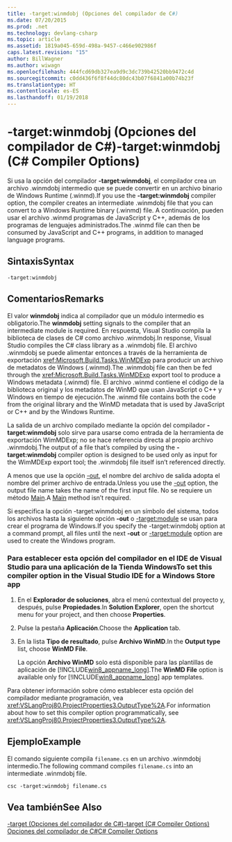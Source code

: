 ```yaml
---
title: -target:winmdobj (Opciones del compilador de C#)
ms.date: 07/20/2015
ms.prod: .net
ms.technology: devlang-csharp
ms.topic: article
ms.assetid: 1819a045-659d-498a-9457-c466e902986f
caps.latest.revision: "15"
author: BillWagner
ms.author: wiwagn
ms.openlocfilehash: 444fcd69db327ea9d9c3dc739b42520bb9472c4d
ms.sourcegitcommit: c0dd436f6f8f44dc80dc43b07f6841a00b74b23f
ms.translationtype: HT
ms.contentlocale: es-ES
ms.lasthandoff: 01/19/2018
---
```

# <a name="-targetwinmdobj-c-compiler-options"></a><span data-ttu-id="b79cf-102">-target:winmdobj (Opciones del compilador de C#)</span><span class="sxs-lookup"><span data-stu-id="b79cf-102">-target:winmdobj (C# Compiler Options)</span></span>
<span data-ttu-id="b79cf-103">Si usa la opción del compilador **-target:winmdobj**, el compilador crea un archivo .winmdobj intermedio que se puede convertir en un archivo binario de Windows Runtime (.winmd).</span><span class="sxs-lookup"><span data-stu-id="b79cf-103">If you use the **-target:winmdobj** compiler option, the compiler creates an intermediate .winmdobj file that you can convert to a Windows Runtime binary (.winmd) file.</span></span> <span data-ttu-id="b79cf-104">A continuación, pueden usar el archivo .winmd programas de JavaScript y C++, además de los programas de lenguajes administrados.</span><span class="sxs-lookup"><span data-stu-id="b79cf-104">The .winmd file can then be consumed by JavaScript and C++ programs, in addition to managed language programs.</span></span>  
  
## <a name="syntax"></a><span data-ttu-id="b79cf-105">Sintaxis</span><span class="sxs-lookup"><span data-stu-id="b79cf-105">Syntax</span></span>  
  
```console  
-target:winmdobj  
```  
  
## <a name="remarks"></a><span data-ttu-id="b79cf-106">Comentarios</span><span class="sxs-lookup"><span data-stu-id="b79cf-106">Remarks</span></span>  
 <span data-ttu-id="b79cf-107">El valor **winmdobj** indica al compilador que un módulo intermedio es obligatorio.</span><span class="sxs-lookup"><span data-stu-id="b79cf-107">The **winmdobj** setting signals to the compiler that an intermediate module is required.</span></span> <span data-ttu-id="b79cf-108">En respuesta, Visual Studio compila la biblioteca de clases de C# como archivo .winmdobj.</span><span class="sxs-lookup"><span data-stu-id="b79cf-108">In response, Visual Studio compiles the C# class library as a .winmdobj file.</span></span> <span data-ttu-id="b79cf-109">El archivo .winmdobj se puede alimentar entonces a través de la herramienta de exportación <xref:Microsoft.Build.Tasks.WinMDExp> para producir un archivo de metadatos de Windows (.winmd).</span><span class="sxs-lookup"><span data-stu-id="b79cf-109">The .winmdobj file can then be fed through the <xref:Microsoft.Build.Tasks.WinMDExp> export tool to produce a Windows metadata (.winmd) file.</span></span> <span data-ttu-id="b79cf-110">El archivo .winmd contiene el código de la biblioteca original y los metadatos de WinMD que usan JavaScript o C++ y Windows en tiempo de ejecución.</span><span class="sxs-lookup"><span data-stu-id="b79cf-110">The .winmd file contains both the code from the original library and the WinMD metadata that is used by JavaScript or C++ and by the Windows Runtime.</span></span>  
  
 <span data-ttu-id="b79cf-111">La salida de un archivo compilado mediante la opción del compilador **-target:winmdobj** solo sirve para usarse como entrada de la herramienta de exportación WimMDExp; no se hace referencia directa al propio archivo .winmdobj.</span><span class="sxs-lookup"><span data-stu-id="b79cf-111">The output of a file that’s compiled by using the **-target:winmdobj** compiler option is designed to be used only as input for the WimMDExp export tool; the .winmdobj file itself isn’t referenced directly.</span></span>  
  
 <span data-ttu-id="b79cf-112">A menos que use la opción [-out](../../../csharp/language-reference/compiler-options/out-compiler-option.md), el nombre del archivo de salida adopta el nombre del primer archivo de entrada.</span><span class="sxs-lookup"><span data-stu-id="b79cf-112">Unless you use the [-out](../../../csharp/language-reference/compiler-options/out-compiler-option.md) option, the output file name takes the name of the first input file.</span></span> <span data-ttu-id="b79cf-113">No se requiere un método [Main](../../../csharp/programming-guide/main-and-command-args/index.md).</span><span class="sxs-lookup"><span data-stu-id="b79cf-113">A [Main](../../../csharp/programming-guide/main-and-command-args/index.md) method isn’t required.</span></span>  
  
 <span data-ttu-id="b79cf-114">Si especifica la opción -target:winmdobj en un símbolo del sistema, todos los archivos hasta la siguiente opción **-out** o [-target:module](../../../csharp/language-reference/compiler-options/target-module-compiler-option.md) se usan para crear el programa de Windows.</span><span class="sxs-lookup"><span data-stu-id="b79cf-114">If you specify the -target:winmdobj option at a command prompt, all files until the next **-out** or [-target:module](../../../csharp/language-reference/compiler-options/target-module-compiler-option.md) option are used to create the Windows program.</span></span>  
  
### <a name="to-set-this-compiler-option-in-the-visual-studio-ide-for-a-windows-store-app"></a><span data-ttu-id="b79cf-115">Para establecer esta opción del compilador en el IDE de Visual Studio para una aplicación de la Tienda Windows</span><span class="sxs-lookup"><span data-stu-id="b79cf-115">To set this compiler option in the Visual Studio IDE for a Windows Store app</span></span>  
  
1.  <span data-ttu-id="b79cf-116">En el **Explorador de soluciones**, abra el menú contextual del proyecto y, después, pulse **Propiedades**.</span><span class="sxs-lookup"><span data-stu-id="b79cf-116">In **Solution Explorer**, open the shortcut menu for your project, and then choose **Properties**.</span></span>  
  
2.  <span data-ttu-id="b79cf-117">Pulse la pestaña **Aplicación**.</span><span class="sxs-lookup"><span data-stu-id="b79cf-117">Choose the **Application** tab.</span></span>  
  
3.  <span data-ttu-id="b79cf-118">En la lista **Tipo de resultado**, pulse **Archivo WinMD**.</span><span class="sxs-lookup"><span data-stu-id="b79cf-118">In the **Output type** list, choose **WinMD File**.</span></span>  
  
     <span data-ttu-id="b79cf-119">La opción **Archivo WinMD** solo está disponible para las plantillas de aplicación de [!INCLUDE[win8_appname_long](~/includes/win8-appname-long-md.md)].</span><span class="sxs-lookup"><span data-stu-id="b79cf-119">The **WinMD File** option is available only for [!INCLUDE[win8_appname_long](~/includes/win8-appname-long-md.md)] app templates.</span></span>  
  
 <span data-ttu-id="b79cf-120">Para obtener información sobre cómo establecer esta opción del compilador mediante programación, vea <xref:VSLangProj80.ProjectProperties3.OutputType%2A>.</span><span class="sxs-lookup"><span data-stu-id="b79cf-120">For information about how to set this compiler option programmatically, see <xref:VSLangProj80.ProjectProperties3.OutputType%2A>.</span></span>  
  
## <a name="example"></a><span data-ttu-id="b79cf-121">Ejemplo</span><span class="sxs-lookup"><span data-stu-id="b79cf-121">Example</span></span>  
 <span data-ttu-id="b79cf-122">El comando siguiente compila `filename.cs` en un archivo .winmdobj intermedio.</span><span class="sxs-lookup"><span data-stu-id="b79cf-122">The following command compiles `filename.cs` into an intermediate .winmdobj file.</span></span>  
  
```console  
csc -target:winmdobj filename.cs  
```  
  
## <a name="see-also"></a><span data-ttu-id="b79cf-123">Vea también</span><span class="sxs-lookup"><span data-stu-id="b79cf-123">See Also</span></span>  
 [<span data-ttu-id="b79cf-124">-target (Opciones del compilador de C#)</span><span class="sxs-lookup"><span data-stu-id="b79cf-124">-target (C# Compiler Options)</span></span>](../../../csharp/language-reference/compiler-options/target-compiler-option.md)  
 [<span data-ttu-id="b79cf-125">Opciones del compilador de C#</span><span class="sxs-lookup"><span data-stu-id="b79cf-125">C# Compiler Options</span></span>](../../../csharp/language-reference/compiler-options/index.md)
